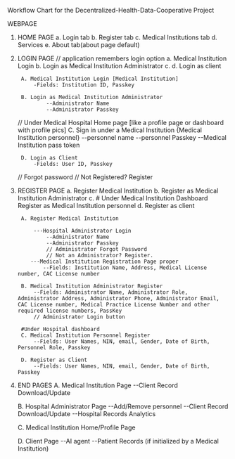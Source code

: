 Workflow Chart for the Decentralized-Health-Data-Cooperative Project

WEBPAGE
1. HOME PAGE
    a. Login tab
    b. Register tab
    c. Medical Institutions tab
    d. Services
    e. About tab(about page default)

2. LOGIN PAGE
   // application remembers login option
    a. Medical Institution Login
    b. Login as Medical Institution Administrator
    c.
    d. Login as client

        A. Medical Institution Login [Medical Institution]
            -Fields: Institution ID, Passkey

        B. Login as Medical Institution Administrator
                --Administrator Name
                --Administrator Passkey

    //  Under Medical Hospital Home page [like a profile page or dashboard with profile pics]
        C. Sign in under a Medical Institution {Medical Institution personnel}
            --personnel name
            --personnel Passkey
            --Medical Institution pass token

        D. Login as Client
            -Fields: User ID, Passkey

    // Forgot password 
    // Not Registered? Register

3. REGISTER PAGE
    a. Register Medical Institution
    b. Register as Medical Institution Administrator
    c. # Under Medical Institution Dashboard
        Register as Medical Institution personnel
    d. Register as client

        A. Register Medical Institution

            ---Hospital Administrator Login
                --Administrator Name
                --Administrator Passkey
                // Administrator Forgot Password
                // Not an Administrator? Register.
           ---Medical Institution Registration Page proper
               --Fields: Institution Name, Address, Medical License number, CAC License number 

        B. Medical Institution Administrator Register
            --Fields: Administrator Name, Administrator Role, Administrator Address, Administrator Phone, Administrator Email, CAC License number, Medical Practice License Number and other required license numbers, PassKey
            // Administrator Login button

        #Under Hospital dashboard
        C. Medical Institution Personnel Register 
            --Fields: User Names, NIN, email, Gender, Date of Birth, Personnel Role, Passkey

        D. Register as Client
            --Fields: User Names, NIN, email, Gender, Date of Birth, Passkey

4. END PAGES
    A. Medical Institution Page
        --Client Record Download/Update 

    B. Hospital Administrator Page
        --Add/Remove personnel
        --Client Record Download/Update
        --Hospital Records Analytics

    C. Medical Institution Home/Profile Page

    D. Client Page
        --AI agent
        --Patient Records (if initialized by a Medical Institution)
